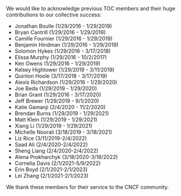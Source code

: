 We would like to acknowledge previous TOC members and their huge contributions to our collective success: 

* Jonathan Boulle (1/29/2016 - 1/29/2019)
* Bryan Cantrill (1/29/2016 - 1/29/2019)
* Camille Fournier (1/29/2016 - 1/29/2019)
* Benjamin Hindman (1/29/2016 - 1/29/2019)
* Solomon Hykes (1/29/2016 - 3/17/2018)
* Elissa Murphy (1/29/2016 - 10/2/2017)
* Ken Owens (1/29/2016 - 1/29/2019)
* Kelsey Hightower (1/29/2019 - 3/11/2019)
* Quinton Hoole (3/17/2018 - 3/17/2019)
* Alexis Richardson (1/29/2016 - 1/29/2020)
* Joe Beda (1/29/2019 - 1/29/2020) 
* Brian Grant (1/29/2016 - 3/17/2020)
* Jeff Brewer (1/29/2019 - 9/1/2020)
* Katie Gamanji (2/4/2020 - 11/2/2020)
* Brendan Burns (1/29/2019 - 1/29/2021)
* Matt Klein (1/29/2019 - 1/29/2021)
* Xiang Li (1/29/2019 - 1/29/2021)
* Michelle Noorali (3/18/2019 - 3/18/2021)
* Liz Rice (3/11/2019-2/4/2022)
* Saad Ali (2/4/2020-2/4/2022)
* Sheng Liang (2/4/2020-2/4/2022)
* Alena Prokharchyk (3/18/2020-3/18/2022)
* Cornelia Davis (2/1/2021-5/9/2022)
* Erin Boyd (2/1/2021-2/1/2023)
* Lei Zhang (2/1/2021-2/1/2023)

We thank these members for their service to the CNCF community.
